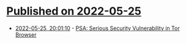 # [Published on 2022-05-25](index.md)

* [2022-05-25, 20:01:10](https://news.ycombinator.com/item?id=31509777) - [PSA: Serious Security Vulnerability in Tor Browser](https://darknetlive.com/post/psa-security-vuln-in-tor-browser/)
